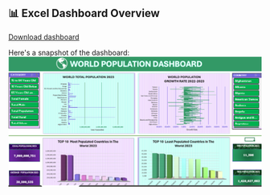 ## 📊 Excel Dashboard Overview

[Download dashboard](./My_Excel_Project.xlsx)


Here's a snapshot of the dashboard:
![Excel Dashboard](Screenshot_Excel.png)
